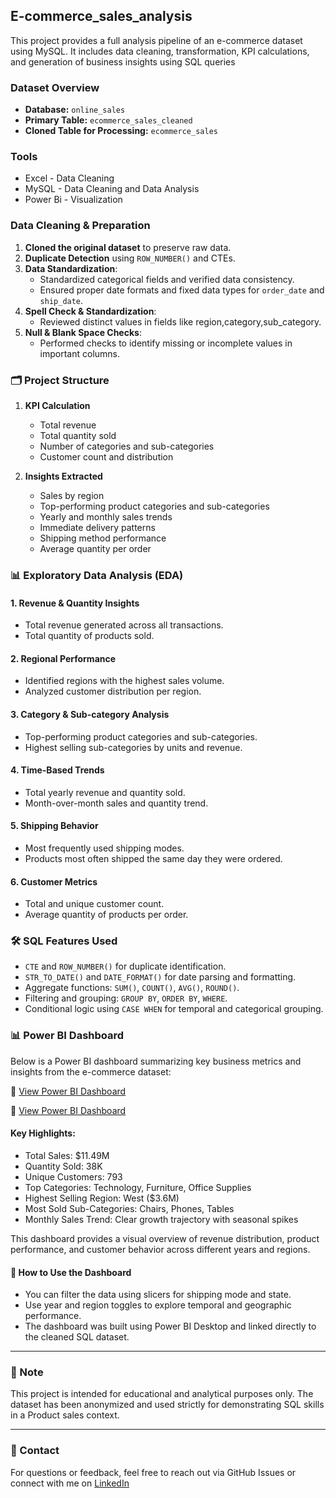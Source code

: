 ## E-commerce_sales_analysis
This project provides a full analysis pipeline of an e-commerce dataset using MySQL. It includes data cleaning, transformation, KPI calculations, and generation of business insights using SQL queries

###  Dataset Overview

- **Database:** `online_sales`
- **Primary Table:** `ecommerce_sales_cleaned`
- **Cloned Table for Processing:** `ecommerce_sales`
  
### Tools 
- Excel - Data Cleaning 
- MySQL - Data Cleaning and Data Analysis
- Power Bi - Visualization

###  Data Cleaning & Preparation

1. **Cloned the original dataset** to preserve raw data.
2. **Duplicate Detection** using `ROW_NUMBER()` and CTEs.
3. **Data Standardization**:
   - Standardized categorical fields and verified data consistency.
   - Ensured proper date formats and fixed data types for `order_date` and `ship_date`.
4. **Spell Check & Standardization**:
   - Reviewed distinct values in fields like region,category,sub_category.
5. **Null & Blank Space Checks**:
   - Performed checks to identify missing or incomplete values in important columns.

### 🗂️ Project Structure

1. **KPI Calculation**
   - Total revenue
   - Total quantity sold
   - Number of categories and sub-categories
   - Customer count and distribution

2. **Insights Extracted**
   - Sales by region
   - Top-performing product categories and sub-categories
   - Yearly and monthly sales trends
   - Immediate delivery patterns
   - Shipping method performance
   - Average quantity per order
  
### 📊 Exploratory Data Analysis (EDA)

#### 1. **Revenue & Quantity Insights**
- Total revenue generated across all transactions.
- Total quantity of products sold.

#### 2. **Regional Performance**
- Identified regions with the highest sales volume.
- Analyzed customer distribution per region.

#### 3. **Category & Sub-category Analysis**
- Top-performing product categories and sub-categories.
- Highest selling sub-categories by units and revenue.

#### 4. **Time-Based Trends**
- Total yearly revenue and quantity sold.
- Month-over-month sales and quantity trend.

#### 5. **Shipping Behavior**
- Most frequently used shipping modes.
- Products most often shipped the same day they were ordered.

#### 6. **Customer Metrics**
- Total and unique customer count.
- Average quantity of products per order.

### 🛠️ SQL Features Used
- `CTE` and `ROW_NUMBER()` for duplicate identification.
- `STR_TO_DATE()` and `DATE_FORMAT()` for date parsing and formatting.
- Aggregate functions: `SUM()`, `COUNT()`, `AVG()`, `ROUND()`.
- Filtering and grouping: `GROUP BY`, `ORDER BY`, `WHERE`.
- Conditional logic using `CASE WHEN` for temporal and categorical grouping.

### 📊 Power BI Dashboard

Below is a Power BI dashboard summarizing key business metrics and insights from the e-commerce dataset:

🔗 [View Power BI Dashboard](https://github.com/TobechukwuOnuorah/E-commerce_sales_analysis/blob/main/powerbi-dashboard/powerbi-dashboard.png)

🔗 [View Power BI Dashboard](https://github.com/TobechukwuOnuorah/E-commerce_sales_analysis/blob/main/powerbi-dashboard.png)


#### Key Highlights:
- Total Sales: $11.49M
- Quantity Sold: 38K
- Unique Customers: 793
- Top Categories: Technology, Furniture, Office Supplies
- Highest Selling Region: West ($3.6M)
- Most Sold Sub-Categories: Chairs, Phones, Tables
- Monthly Sales Trend: Clear growth trajectory with seasonal spikes
 
This dashboard provides a visual overview of revenue distribution, product performance, and customer behavior across different years and regions.

#### 📌 How to Use the Dashboard

- You can filter the data using slicers for shipping mode and state.
- Use year and region toggles to explore temporal and geographic performance.
- The dashboard was built using Power BI Desktop and linked directly to the cleaned SQL dataset.

---
### 📌 Note

This project is intended for educational and analytical purposes only. The dataset has been anonymized and used strictly for demonstrating SQL skills in a Product sales context.

---

### 📧 Contact

For questions or feedback, feel free to reach out via GitHub Issues or connect with me on [LinkedIn](https://www.linkedin.com/in/tobechukwu-onuorah-4a69ba2b0/)



